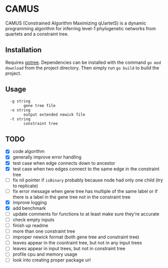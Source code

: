 # CAMUS 

CAMUS (Constrained Algorithm Maximizing qUartetS) is a dynamic programming
algorithm for inferring level-1 phylogenetic networks from quartets and a
constraint tree.

## Installation

Requires [gotree](https://github.com/evolbioinfo/gotree). Dependencies can be
installed with the command `go mod download` from the project directory. Then
simply run `go build` to build the project.

## Usage

```
  -g string
        gene tree file
  -o string
        output extended newick file
  -t string
        constraint tree
```

## TODO

- [x] code algorithm
- [x] generally improve error handling
- [x] test case when edge connects down to ancestor 
- [x] test case when two edges connect to the same edge in the constraint tree
- [ ] fix nil pointer if `isBinary` probably because node had only one child (try to replicate)
- [ ] fix error message when gene tree has multiple of the same label or if
  there is a label in the gene tree not in the constraint tree
- [x] improve logging
- [x] add benchmark
- [ ] update comments for functions to at least make sure they're accurate
- [ ] check empty inputs
- [ ] finish up readme
- [ ] more than one constraint tree
- [ ] improper newick format (both gene tree and constraint tree)
- [ ] leaves appear in the cosntraint tree, but not in any input trees
- [ ] leaves appear in input trees, but not in constraint tree
- [ ] profile cpu and memory usage
- [ ] look into creating proper package url

